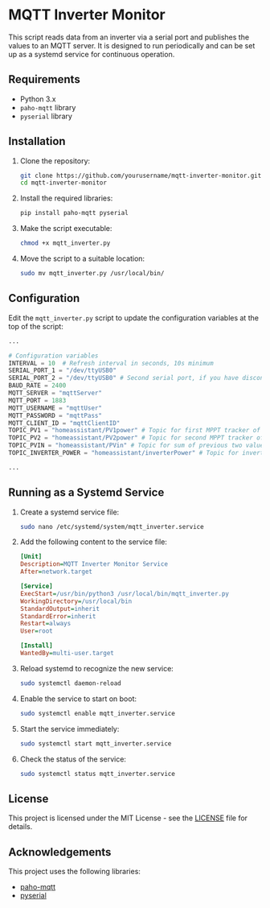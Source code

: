 
# MQTT Inverter Monitor

This script reads data from an inverter via a serial port and publishes the values to an MQTT server. It is designed to run periodically and can be set up as a systemd service for continuous operation.

## Requirements

- Python 3.x
- `paho-mqtt` library
- `pyserial` library

## Installation

1. Clone the repository:
    ```bash
    git clone https://github.com/yourusername/mqtt-inverter-monitor.git
    cd mqtt-inverter-monitor
    ```

2. Install the required libraries:
    ```bash
    pip install paho-mqtt pyserial
    ```

3. Make the script executable:
    ```bash
    chmod +x mqtt_inverter.py
    ```

4. Move the script to a suitable location:
    ```bash
    sudo mv mqtt_inverter.py /usr/local/bin/
    ```

## Configuration

Edit the `mqtt_inverter.py` script to update the configuration variables at the top of the script:

```python
...

# Configuration variables
INTERVAL = 10  # Refresh interval in seconds, 10s minimum
SERIAL_PORT_1 = "/dev/ttyUSB0"
SERIAL_PORT_2 = "/dev/ttyUSB0" # Second serial port, if you have disconnection problems and following changes in path. Can be the same as first one. (udev rules sucks...)
BAUD_RATE = 2400
MQTT_SERVER = "mqttServer"
MQTT_PORT = 1883
MQTT_USERNAME = "mqttUser"
MQTT_PASSWORD = "mqttPass"
MQTT_CLIENT_ID = "mqttClientID"
TOPIC_PV1 = "homeassistant/PV1power" # Topic for first MPPT tracker of Axpert 7.2kVA
TOPIC_PV2 = "homeassistant/PV2power" # Topic for second MPPT tracker of Axpert 7.2kVA
TOPIC_PVIN = "homeassistant/PVin" # Topic for sum of previous two values
TOPIC_INVERTER_POWER = "homeassistant/inverterPower" # Topic for inverter load in VA

...
```

## Running as a Systemd Service

1. Create a systemd service file:

    ```bash
    sudo nano /etc/systemd/system/mqtt_inverter.service
    ```

2. Add the following content to the service file:

    ```ini
    [Unit]
    Description=MQTT Inverter Monitor Service
    After=network.target

    [Service]
    ExecStart=/usr/bin/python3 /usr/local/bin/mqtt_inverter.py
    WorkingDirectory=/usr/local/bin
    StandardOutput=inherit
    StandardError=inherit
    Restart=always
    User=root

    [Install]
    WantedBy=multi-user.target
    ```

3. Reload systemd to recognize the new service:

    ```bash
    sudo systemctl daemon-reload
    ```

4. Enable the service to start on boot:

    ```bash
    sudo systemctl enable mqtt_inverter.service
    ```

5. Start the service immediately:

    ```bash
    sudo systemctl start mqtt_inverter.service
    ```

6. Check the status of the service:

    ```bash
    sudo systemctl status mqtt_inverter.service
    ```

## License

This project is licensed under the MIT License - see the [LICENSE](LICENSE) file for details.

## Acknowledgements

This project uses the following libraries:
- [paho-mqtt](https://www.eclipse.org/paho/)
- [pyserial](https://github.com/pyserial/pyserial)
